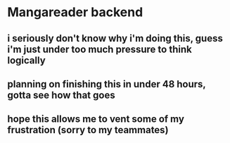 # Mangareader backend
## i seriously don't know why i'm doing this, guess i'm just under too much pressure to think logically
## planning on finishing this in under 48 hours, gotta see how that goes
## hope this allows me to vent some of my frustration (sorry to my teammates)
